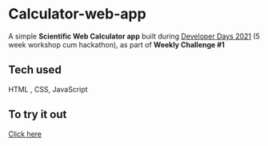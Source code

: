 # Calculator-web-app
A simple <b>Scientific Web Calculator app</b> built during <a href="https://developerdays.tech/">Developer Days 2021</a> (5 week workshop cum hackathon), as part of <b>Weekly Challenge #1</b><br>
## Tech used
HTML , CSS, JavaScript
## To try it out 
<a href="#">Click here</a>

